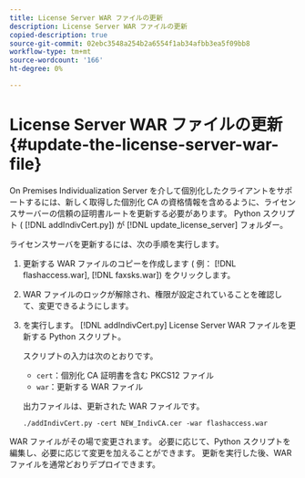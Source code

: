 ```yaml
---
title: License Server WAR ファイルの更新
description: License Server WAR ファイルの更新
copied-description: true
source-git-commit: 02ebc3548a254b2a6554f1ab34afbb3ea5f09bb8
workflow-type: tm+mt
source-wordcount: '166'
ht-degree: 0%

---
```


# License Server WAR ファイルの更新{#update-the-license-server-war-file}

On Premises Individualization Server を介して個別化したクライアントをサポートするには、新しく取得した個別化 CA の資格情報を含めるように、ライセンスサーバーの信頼の証明書ルートを更新する必要があります。 Python スクリプト ( [!DNL addIndivCert.py]) が [!DNL update_license_server] フォルダー。

ライセンスサーバを更新するには、次の手順を実行します。

1. 更新する WAR ファイルのコピーを作成します ( 例： [!DNL flashaccess.war], [!DNL faxsks.war]) をクリックします。
1. WAR ファイルのロックが解除され、権限が設定されていることを確認して、変更できるようにします。
1. を実行します。 [!DNL addIndivCert.py] License Server WAR ファイルを更新する Python スクリプト。

   スクリプトの入力は次のとおりです。

   * `cert`：個別化 CA 証明書を含む PKCS12 ファイル
   * `war`：更新する WAR ファイル

   出力ファイルは、更新された WAR ファイルです。

   ```
   ./addIndivCert.py -cert NEW_IndivCA.cer -war flashaccess.war
   ```

WAR ファイルがその場で変更されます。 必要に応じて、Python スクリプトを編集し、必要に応じて変更を加えることができます。 更新を実行した後、WAR ファイルを通常どおりデプロイできます。
